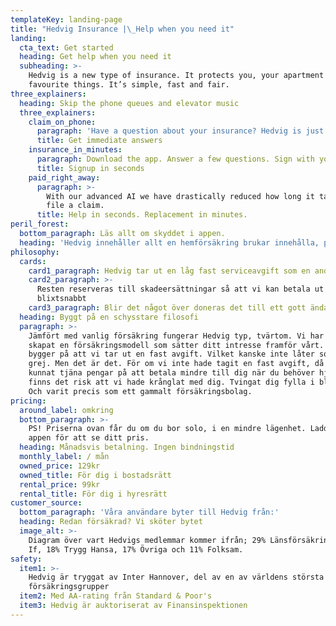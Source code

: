 ```yaml
---
templateKey: landing-page
title: "Hedvig Insurance |\_Help when you need it"
landing:
  cta_text: Get started
  heading: Get help when you need it
  subheading: >-
    Hedvig is a new type of insurance. It protects you, your apartment and your
    favourite things. It’s simple, fast and fair.
three_explainers:
  heading: Skip the phone queues and elevator music
  three_explainers:
    claim_on_phone:
      paragraph: 'Have a question about your insurance? Hedvig is just a tap away. '
      title: Get immediate answers
    insurance_in_minutes:
      paragraph: Download the app. Answer a few questions. Sign with your mobile BankID.
      title: Signup in seconds
    paid_right_away:
      paragraph: >-
        With our advanced AI we have drastically reduced how long it takes to
        file a claim. 
      title: Help in seconds. Replacement in minutes.
peril_forest:
  bottom_paragraph: Läs allt om skyddet i appen.
  heading: 'Hedvig innehåller allt en hemförsäkring brukar innehålla, plus drulle'
philosophy:
  cards:
    card1_paragraph: Hedvig tar ut en låg fast serviceavgift som en andel av din månadskostnad
    card2_paragraph: >-
      Resten reserveras till skadeersättningar så att vi kan betala ut
      blixtsnabbt
    card3_paragraph: Blir det något över doneras det till ett gott ändamål
  heading: Byggt på en schysstare filosofi
  paragraph: >-
    Jämfört med vanlig försäkring fungerar Hedvig typ, tvärtom. Vi har nämligen
    skapat en försäkringsmodell som sätter ditt intresse framför vårt. Allt
    bygger på att vi tar ut en fast avgift. Vilket kanske inte låter som en stor
    grej. Men det är det. För om vi inte hade tagit en fast avgift, då hade vi
    kunnat tjäna pengar på att betala mindre till dig när du behöver hjälp. Då
    finns det risk att vi hade krånglat med dig. Tvingat dig fylla i blanketter.
    Och varit precis som ett gammalt försäkringsbolag.
pricing:
  around_label: omkring
  bottom_paragraph: >-
    PS! Priserna ovan får du om du bor solo, i en mindre lägenhet. Ladda ner
    appen för att se ditt pris.
  heading: Månadsvis betalning. Ingen bindningstid
  monthly_label: / mån
  owned_price: 129kr
  owned_title: För dig i bostadsrätt
  rental_price: 99kr
  rental_title: För dig i hyresrätt
customer_source:
  bottom_paragraph: 'Våra användare byter till Hedvig från:'
  heading: Redan försäkrad? Vi sköter bytet
  image_alt: >-
    Diagram över vart Hedvigs medlemmar kommer ifrån; 29% Länsförsäkringar, 25%
    If, 18% Trygg Hansa, 17% Övriga och 11% Folksam.
safety:
  item1: >-
    Hedvig är tryggat av Inter Hannover, del av en av världens största
    försäkringsgrupper
  item2: Med AA-rating från Standard & Poor's
  item3: Hedvig är auktoriserat av Finansinspektionen
---
```


